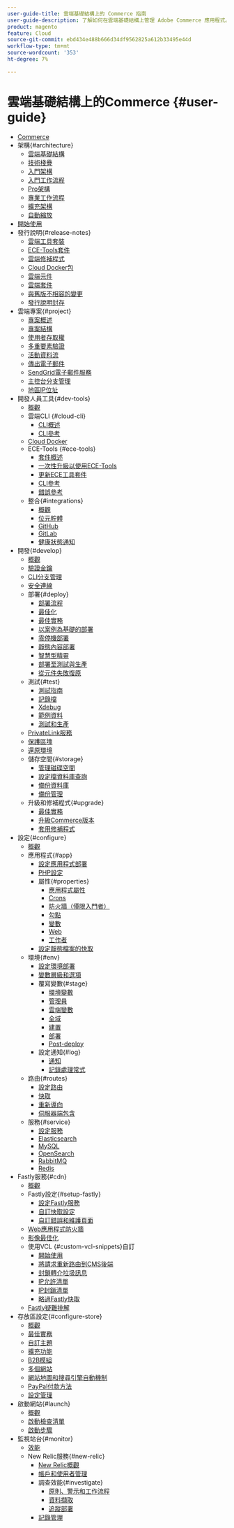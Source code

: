 ```yaml
---
user-guide-title: 雲端基礎結構上的 Commerce 指南
user-guide-description: 了解如何在雲端基礎結構上管理 Adobe Commerce 應用程式。
product: magento
feature: Cloud
source-git-commit: ebd434e488b666d34df9562825a612b33495e44d
workflow-type: tm+mt
source-wordcount: '353'
ht-degree: 7%

---
```



# 雲端基礎結構上的Commerce {#user-guide}

+ [Commerce](overview.md)
+ 架構{#architecture}
   + [雲端基礎結構](architecture/cloud-architecture.md)
   + [技術棧疊](architecture/tech-stack.md)
   + [入門架構](architecture/starter-architecture.md)
   + [入門工作流程](architecture/starter-develop-deploy-workflow.md)
   + [Pro架構](architecture/pro-architecture.md)
   + [專業工作流程](architecture/pro-develop-deploy-workflow.md)
   + [擴充架構](architecture/scaled-architecture.md)
   + [自動縮放](architecture/autoscaling.md)
+ [開始使用](https://experienceleague.adobe.com/docs/commerce-cloud-service/start/overview.html)
+ 發行說明{#release-notes}
   + [雲端工具套裝](release-notes/cloud-tools-suite.md)
   + [ECE-Tools套件](release-notes/ece-tools-package.md)
   + [雲端修補程式](release-notes/cloud-patches.md)
   + [Cloud Docker包](release-notes/cloud-docker.md)
   + [雲端元件](release-notes/cloud-components.md)
   + [雲端套件](release-notes/cloud-packages.md)
   + [與舊版不相容的變更](release-notes/backward-incompatible-changes.md)
   + [發行說明封存](release-notes/cloud-release-archive.md)
+ 雲端專案{#project}
   + [專案概述](project/overview.md)
   + [專案結構](project/file-structure.md)
   + [使用者存取權](project/user-access.md)
   + [多重要素驗證](project/multi-factor-authentication.md)
   + [活動資料流](project/activity-stream.md)
   + [傳出電子郵件](project/outgoing-emails.md)
   + [SendGrid電子郵件服務](project/sendgrid.md)
   + [主控台分支管理](project/console-branches.md)
   + [地區IP位址](project/regional-ip-addresses.md)
+ 開發人員工具{#dev-tools}
   + [概觀](dev-tools/overview.md)
   + 雲端CLI {#cloud-cli}
      + [CLI概述](dev-tools/cloud-cli-overview.md)
      + [CLI參考](dev-tools/cloud-cli-reference.md)
   + [Cloud Docker](dev-tools/cloud-docker.md)
   + ECE-Tools {#ece-tools}
      + [套件概述](dev-tools/package-overview.md)
      + [一次性升級以使用ECE-Tools](dev-tools/install-package.md)
      + [更新ECE工具套件](dev-tools/update-package.md)
      + [CLI參考](dev-tools/ece-tools-cli-reference.md)
      + [錯誤參考](dev-tools/error-reference.md)
   + 整合{#integrations}
      + [概觀](integrations/overview.md)
      + [位元貯體](integrations/bitbucket.md)
      + [GitHub](integrations/github.md)
      + [GitLab](integrations/gitlab.md)
      + [健康狀態通知](integrations/health-notifications.md)
+ 開發{#develop}
   + [概觀](development/overview.md)
   + [驗證金鑰](development/authentication-keys.md)
   + [CLI分支管理](development/cli-branches.md)
   + [安全連線](development/secure-connections.md)
   + 部署{#deploy}
      + [部署流程](deploy/process.md)
      + [最佳化](deploy/optimization.md)
      + [最佳實務](deploy/best-practices.md)
      + [以案例為基礎的部署](deploy/scenario-based.md)
      + [零停機部署](deploy/reduce-downtime.md)
      + [靜態內容部署](deploy/static-content.md)
      + [智慧型精靈](deploy/smart-wizards.md)
      + [部署至測試與生產](deploy/staging-production.md)
      + [從元件失敗復原](deploy/recover-failed-deployment.md)
   + 測試{#test}
      + [測試指南](test/guidance.md)
      + [記錄檔](test/log-locations.md)
      + [Xdebug](test/debug.md)
      + [範例資料](test/sample-data.md)
      + [測試和生產](test/staging-and-production.md)
   + [PrivateLink服務](development/privatelink-service.md)
   + [保護區塊](development/protective-block.md)
   + [還原環境](development/restore-environment.md)
   + 儲存空間{#storage}
      + [管理磁碟空間](storage/manage-disk-space.md)
      + [設定檔資料庫查詢](storage/profile-database-queries.md)
      + [備份資料庫](storage/database-dump.md)
      + [備份管理](storage/snapshots.md)
   + 升級和修補程式{#upgrade}
      + [最佳實務](development/best-practices.md)
      + [升級Commerce版本](development/commerce-version.md)
      + [套用修補程式](development/apply-patches.md)
+ 設定{#configure}
   + [概觀](environment/overview.md)
   + 應用程式{#app}
      + [設定應用程式部署](application/configure-app-yaml.md)
      + [PHP設定](application/php-settings.md)
      + 屬性{#properties}
         + [應用程式屬性](application/properties.md)
         + [Crons](application/crons-property.md)
         + [防火牆（僅限入門者）](application/firewall-property.md)
         + [勾點](application/hooks-property.md)
         + [變數](application/variables-property.md)
         + [Web](application/web-property.md)
         + [工作者](application/workers-property.md)
      + [設定靜態檔案的快取](application/set-cache.md)
   + 環境{#env}
      + [設定環境部署](environment/configure-env-yaml.md)
      + [變數層級和選項](environment/variable-levels.md)
      + 覆寫變數{#stage}
         + [環境變數](environment/variables-intro.md)
         + [管理員](environment/variables-admin.md)
         + [雲端變數](environment/variables-cloud.md)
         + [全域](environment/variables-global.md)
         + [建置](environment/variables-build.md)
         + [部署](environment/variables-deploy.md)
         + [Post-deploy](environment/variables-post-deploy.md)
      + 設定通知{#log}
         + [通知](environment/set-up-notifications.md)
         + [記錄處理常式](environment/log-handlers.md)
   + 路由{#routes}
      + [設定路由](routes/routes-yaml.md)
      + [快取](routes/caching.md)
      + [重新導向](routes/redirects.md)
      + [伺服器端包含](routes/server-side-includes.md)
   + 服務{#service}
      + [設定服務](services/services-yaml.md)
      + [Elasticsearch](services/elasticsearch.md)
      + [MySQL](services/mysql.md)
      + [OpenSearch](services/opensearch.md)
      + [RabbitMQ](services/rabbitmq.md)
      + [Redis](services/redis.md)
+ Fastly服務{#cdn}
   + [概觀](cdn/fastly.md)
   + Fastly設定{#setup-fastly}
      + [設定Fastly服務](cdn/fastly-configuration.md)
      + [自訂快取設定](cdn/fastly-custom-cache-configuration.md)
      + [自訂錯誤和維護頁面](cdn/fastly-custom-response.md)
   + [Web應用程式防火牆](cdn/fastly-waf-service.md)
   + [影像最佳化](cdn/fastly-image-optimization.md)
   + 使用VCL {#custom-vcl-snippets}自訂
      + [開始使用](cdn/fastly-vcl-custom-snippets.md)
      + [將請求重新路由到CMS後端](cdn/fastly-vcl-wordpress.md)
      + [封鎖轉介垃圾訊息](cdn/fastly-vcl-badreferer.md)
      + [IP允許清單](cdn/fastly-vcl-allowlist.md)
      + [IP封鎖清單](cdn/fastly-vcl-blocking.md)
      + [略過Fastly快取](cdn/fastly-vcl-bypass-to-origin.md)
   + [Fastly疑難排解](cdn/fastly-troubleshooting.md)
+ 存放區設定{#configure-store}
   + [概觀](store/overview.md)
   + [最佳實務](store/best-practices.md)
   + [自訂主題](store/custom-theme.md)
   + [擴充功能](store/extensions.md)
   + [B2B模組](store/b2b-module.md)
   + [多個網站](store/multiple-sites.md)
   + [網站地圖和搜尋引擎自動機制](store/robots-sitemap.md)
   + [PayPal付款方法](store/paypal.md)
   + [設定管理](store/store-settings.md)
+ 啟動網站{#launch}
   + [概觀](launch/overview.md)
   + [啟動檢查清單](launch/checklist.md)
   + [啟動步驟](launch/steps.md)
+ 監視站台{#monitor}
   + [效能](monitor/performance.md)
   + New Relic服務{#new-relic}
      + [New Relic概觀](monitor/new-relic-service.md)
      + [帳戶和使用者管理](monitor/account-management.md)
      + 調查效能{#investigate}
         + [原則、警示和工作流程](monitor/investigate-performance.md)
         + [資料擷取](monitor/ingest-data.md)
         + [追蹤部署](monitor/track-deployments.md)
      + [記錄管理](monitor/log-management.md)

